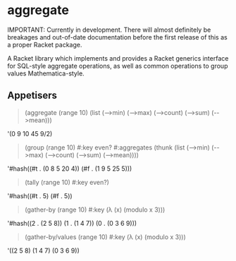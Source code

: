 aggregate
=========

IMPORTANT: Currently in development. There will almost definitely be breakages
and out-of-date documentation before the first release of this as a proper
Racket package.

A Racket library which implements and provides a Racket generics interface
for SQL-style aggregate operations, as well as common operations to group
values Mathematica-style.

Appetisers
----------

  > (aggregate (range 10) (list (-->min) (-->max) (-->count) (-->sum) (-->mean)))
  
  '(0 9 10 45 9/2)

  > (group (range 10) #:key even? #:aggregates (thunk (list (-->min) (-->max) (-->count) (-->sum) (-->mean))))
  
  '#hash((#t . (0 8 5 20 4)) (#f . (1 9 5 25 5)))

  > (tally (range 10) #:key even?)
  
  '#hash((#t . 5) (#f . 5))

  > (gather-by (range 10) #:key (λ (x) (modulo x 3)))
  
  '#hash((2 . (2 5 8)) (1 . (1 4 7)) (0 . (0 3 6 9)))

  > (gather-by/values (range 10) #:key (λ (x) (modulo x 3)))
  
  '((2 5 8) (1 4 7) (0 3 6 9))

